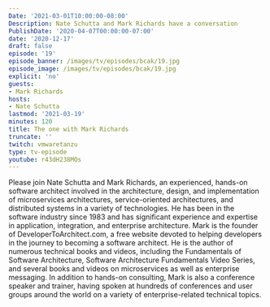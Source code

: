 ```yaml
---
Date: '2021-03-01T10:00:00-08:00'
Description: Nate Schutta and Mark Richards have a conversation
PublishDate: '2020-04-07T00:00:00-07:00'
date: '2020-12-17'
draft: false
episode: '19'
episode_banner: /images/tv/episodes/bcak/19.jpg
episode_image: /images/tv/episodes/bcak/19.jpg
explicit: 'no'
guests:
- Mark Richards
hosts:
- Nate Schutta
lastmod: '2021-03-19'
minutes: 120
title: The one with Mark Richards
truncate: ''
twitch: vmwaretanzu
type: tv-episode
youtube: r43dH238MOs
---
```


Please join Nate Schutta and Mark Richards, an experienced, hands-on software architect involved in the architecture, design, and implementation of microservices architectures, service-oriented architectures, and distributed systems in a variety of technologies. He has been in the software industry since 1983 and has significant experience and expertise in application, integration, and enterprise architecture. Mark is the founder of DeveloperToArchitect.com, a free website devoted to helping developers in the journey to becoming a software architect. He is the author of numerous technical books and videos, including the Fundamentals of Software Architecture, Software Architecture Fundamentals Video Series, and several books and videos on microservices as well as enterprise messaging. In addition to hands-on consulting, Mark is also a conference speaker and trainer, having spoken at hundreds of conferences and user groups around the world on a variety of enterprise-related technical topics.